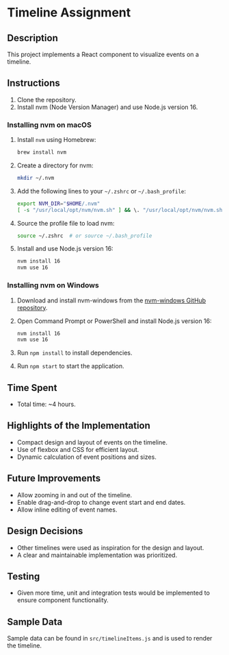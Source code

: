 # Timeline Assignment

## Description

This project implements a React component to visualize events on a timeline.

## Instructions

1. Clone the repository.
2. Install nvm (Node Version Manager) and use Node.js version 16.

### Installing nvm on macOS

1. Install `nvm` using Homebrew:
    ```sh
    brew install nvm
    ```
2. Create a directory for nvm:
    ```sh
    mkdir ~/.nvm
    ```
3. Add the following lines to your `~/.zshrc` or `~/.bash_profile`:
    ```sh
    export NVM_DIR="$HOME/.nvm"
    [ -s "/usr/local/opt/nvm/nvm.sh" ] && \. "/usr/local/opt/nvm/nvm.sh"
    ```
4. Source the profile file to load nvm:
    ```sh
    source ~/.zshrc  # or source ~/.bash_profile
    ```
5. Install and use Node.js version 16:
    ```sh
    nvm install 16
    nvm use 16
    ```

### Installing nvm on Windows

1. Download and install nvm-windows from the [nvm-windows GitHub repository](https://github.com/coreybutler/nvm-windows/releases).
2. Open Command Prompt or PowerShell and install Node.js version 16:
    ```sh
    nvm install 16
    nvm use 16
    ```

3. Run `npm install` to install dependencies.
4. Run `npm start` to start the application.

## Time Spent

- Total time: ~4 hours.

## Highlights of the Implementation

- Compact design and layout of events on the timeline.
- Use of flexbox and CSS for efficient layout.
- Dynamic calculation of event positions and sizes.

## Future Improvements

- Allow zooming in and out of the timeline.
- Enable drag-and-drop to change event start and end dates.
- Allow inline editing of event names.

## Design Decisions

- Other timelines were used as inspiration for the design and layout.
- A clear and maintainable implementation was prioritized.

## Testing

- Given more time, unit and integration tests would be implemented to ensure component functionality.

## Sample Data

Sample data can be found in `src/timelineItems.js` and is used to render the timeline.
